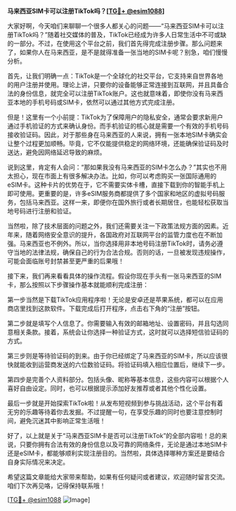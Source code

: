 **马来西亚SIM卡可以注册TikTok吗？[[TG💪+ @esim1088](https://t.me/s/esim1088)]**

大家好啊，今天咱们来聊聊一个很多人都关心的问题——“马来西亚SIM卡可以注册TikTok吗？”随着社交媒体的普及，TikTok已经成为许多人日常生活中不可或缺的一部分。不过，在使用这个平台之前，我们首先得完成注册步骤。那么问题来了，如果你人在马来西亚，是不是就得准备一张当地的SIM卡呢？别急，咱们慢慢分析。

首先，让我们明确一点：TikTok是一个全球化的社交平台，它支持来自世界各地的用户注册并使用。理论上讲，只要你的设备能够正常连接到互联网，并且具备合法的身份信息，就完全可以注册TikTok账户。这也就意味着，即使你没有马来西亚本地的手机号码或SIM卡，依然可以通过其他方式完成注册。

但是！这里有一个小前提：TikTok为了保障用户的隐私安全，通常会要求新用户通过手机验证的方式来确认身份。而手机验证的核心就是需要一个有效的手机号码接收验证码。因此，对于那些身在马来西亚的人来说，拥有一张本地SIM卡确实会让整个过程更加顺畅。毕竟，它不仅能提供稳定的网络环境，还能确保验证码及时送达，避免因网络延迟导致的麻烦。

说到这里，肯定有人会问：“那如果我没有马来西亚的SIM卡怎么办？”其实也不用太担心，现在市面上有很多解决办法。比如，你可以考虑购买一张国际通用的eSIM卡。这种卡片的优势在于，它不需要实体卡槽，直接下载到你的智能手机上即可使用。更重要的是，许多eSIM服务商都提供了多个国家和地区的虚拟号码服务，包括马来西亚。这样一来，即便你在国外旅行或者长期居住，也能轻松获取当地号码进行注册和验证。

当然啦，除了技术层面的问题之外，我们还需要关注一下政策法规方面的因素。近年来，随着网络安全意识的提升，各国政府对互联网平台的监管力度也在不断加强。马来西亚也不例外。所以，当你选择用非本地号码注册TikTok时，请务必遵守当地的法律法规，确保自己的行为合法合规。否则的话，一旦被发现违规操作，可能会面临账号封禁甚至更严重的后果哦！

接下来，我们再来看看具体的操作流程。假设你现在手头有一张马来西亚的SIM卡，那么按照以下步骤操作基本就能顺利完成注册：

第一步当然是下载TikTok应用程序啦！无论是安卓还是苹果系统，都可以在应用商店里找到这款软件。下载完成后打开程序，点击右下角的“注册”按钮。

第二步就是填写个人信息了。你需要输入有效的邮箱地址、设置密码，并且勾选同意相关条款。接着，系统会让你选择一种验证方式，这时就可以选择短信验证码的方式。

第三步则是等待验证码的到来。由于你已经绑定了马来西亚的SIM卡，所以应该很快就能收到运营商发送的六位数验证码。将验证码填入相应位置后，继续下一步。

第四步是完善个人资料部分。包括头像、昵称等基本信息，这些内容可以根据个人喜好自由设定。同时，也可以根据提示添加好友推荐或者其他个性化设置。

最后一步就是开始探索TikTok啦！从发布短视频到参与挑战活动，这个平台有着无穷的乐趣等待着你去发掘。不过提醒一句，在享受乐趣的同时也要注意控制时间，避免沉迷其中影响正常生活哦！

好了，以上就是关于“马来西亚SIM卡是否可以注册TikTok”的全部内容啦！总的来说，只要你拥有合法有效的身份信息以及可靠的网络条件，无论是通过本地SIM卡还是eSIM卡，都能够顺利实现注册目的。当然啦，具体选择哪种方案还是要结合自身实际情况来决定。

希望这篇文章能给大家带来帮助，如果有任何疑问或者建议，欢迎随时留言交流。咱们下次再见咯，记得保持联系哦！

[[TG💪+ @esim1088](https://t.me/s/esim1088) ![Image](https://i.postimg.cc/4NQfJmqS/Snipaste-2025-05-13-00-14-12.png)]